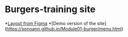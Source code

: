 # Burgers-training site

*[Layout from Figma](https://www.figma.com/file/vcjwapDaZnUrF95yykrlpu/Burgers-Menu?type=design&node-id=0%3A99&t=qg2oKlCylB3pQGd7-1)
*[Demo version of the site] (https://sonoann.github.io/Module01-burger/menu.html)
